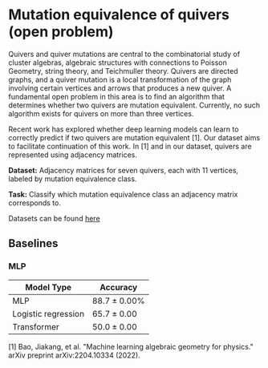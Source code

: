 # Mutation equivalence of quivers (open problem)

Quivers and quiver mutations are central to the combinatorial study of cluster algebras, algebraic structures with connections to Poisson Geometry, string theory, and Teichmuller theory. Quivers are directed graphs, and a quiver mutation is a local transformation of the graph involving certain vertices and arrows that produces a new quiver. A fundamental open problem in this area is to find an algorithm that determines whether two quivers are mutation equivalent. Currently, no such algorithm exists for quivers on more than three vertices.  

Recent work has explored whether deep learning models can learn to correctly predict if two quivers are mutation equivalent \[1\]. Our dataset aims to facilitate continuation of this work. In \[1\] and in our dataset, quivers are represented using adjacency matrices. 

**Dataset:** Adjacency matrices for seven quivers, each with $11$ vertices, labeled by mutation equivalence class.

**Task:** Classify which mutation equivalence class an adjacency matrix corresponds to.

Datasets can be found [here](https://drive.google.com/file/d/1UmRLOhNq2mX6s4NQPIgciuGG9HfvrKWC/view?usp=sharing)

## Baselines

### MLP

| Model Type | Accuracy | 
|----------|----------|
| MLP | $88.7 \pm 0.00\%$ | 
| Logistic regression | $65.7 \pm 0.00$ |
| Transformer | $50.0 \pm 0.00$ | 

\[1\] Bao, Jiakang, et al. "Machine learning algebraic geometry for physics." arXiv preprint arXiv:2204.10334 (2022).
